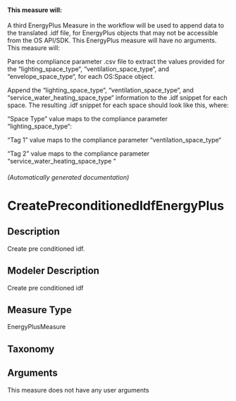 


#### This measure will:

A third EnergyPlus Measure in the workflow will be used to append data to the translated .idf file, 
for EnergyPlus objects that may not be accessible from the OS API/SDK. This EnergyPlus measure will 
have no arguments. This measure will: 


Parse the compliance parameter .csv file to extract the values provided for the “lighting_space_type“, 
“ventilation_space_type“, and “envelope_space_type“, for each OS:Space object.  

Append the “lighting_space_type“, “ventilation_space_type“, and “service_water_heating_space_type“ 
information to the .idf snippet for each space. The resulting .idf snippet for each space should look like this, 
where: 


“Space Type” value maps to the compliance parameter “lighting_space_type“: 

“Tag 1” value maps to the compliance parameter “ventilation_space_type“ 

“Tag 2” value maps to the compliance parameter “service_water_heating_space_type “ 


###### (Automatically generated documentation)

# CreatePreconditionedIdfEnergyPlus

## Description
Create pre conditioned idf.

## Modeler Description
Create pre conditioned idf

## Measure Type
EnergyPlusMeasure

## Taxonomy


## Arguments




This measure does not have any user arguments



